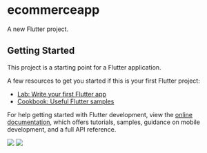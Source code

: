 # ecommerceapp

A new Flutter project.

## Getting Started

This project is a starting point for a Flutter application.

A few resources to get you started if this is your first Flutter project:

- [Lab: Write your first Flutter app](https://docs.flutter.dev/get-started/codelab)
- [Cookbook: Useful Flutter samples](https://docs.flutter.dev/cookbook)

For help getting started with Flutter development, view the
[online documentation](https://docs.flutter.dev/), which offers tutorials,
samples, guidance on mobile development, and a full API reference.

<p>
<img src="https://user-images.githubusercontent.com/114207841/211144234-e8cf4d21-9de7-4704-bdf3-c122444f69a8.png">
<img src="https://user-images.githubusercontent.com/114207841/211144268-b0038740-0071-4117-8b90-ecdcb7eba7e4.png">
</p>

